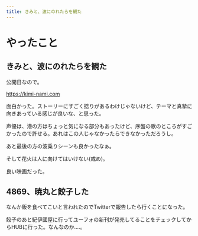 ```yaml
---
title: きみと、波にのれたらを観た
---
```


# やったこと

## きみと、波にのれたらを観た

公開日なので。

https://kimi-nami.com

面白かった。ストーリーにすごく捻りがあるわけじゃないけど、テーマと真摯に向きあっている感じが良いな、と思った。

声優は、港の方はちょっと気になる部分もあったけど、序盤の歌のところがすごかったので許せる。あれはこの人じゃなかったらできなかっただろうし。

あと最後の方の波乗りシーンも良かったなぁ。

そして花火は人に向けてはいけない(戒め)。

良い映画だった。

## 4869、暁丸と餃子した

なんか飯を食べてこいと言われたのでTwitterで報告したら行くことになった。

餃子のあと紀伊國屋に行ってユーフォの新刊が発売してることをチェックしてからHUBに行った。なんなのか‥‥。
